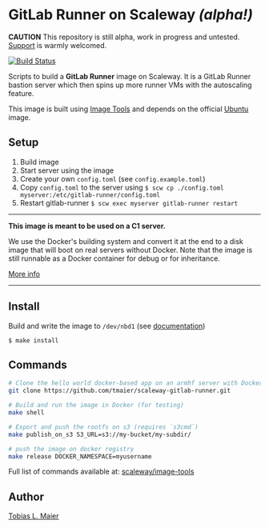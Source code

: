 # GitLab Runner on Scaleway *(alpha!)*

**CAUTION** This repository is still alpha, work in progress and untested. [Support](https://github.com/tmaier/scaleway-gitlab-runner/pulls) is warmly welcomed.


[![Build Status](https://travis-ci.org/tmaier/scaleway-gitlab-runner.svg?branch=master)](https://travis-ci.org/tmaier/scaleway-gitlab-runner)

Scripts to build a **GitLab Runner** image on Scaleway.
It is a GitLab Runner bastion server which then spins up more runner VMs with the autoscaling feature.

This image is built using [Image Tools](https://github.com/scaleway/image-tools) and depends on the official [Ubuntu](https://github.com/scaleway/image-ubuntu) image.

## Setup

1. Build image
1. Start server using the image
1. Create your own `config.toml` (see `config.example.toml`)
1. Copy `config.toml` to the server using `$ scw cp ./config.toml myserver:/etc/gitlab-runner/config.toml`
1. Restart gitlab-runner `$ scw exec myserver gitlab-runner restart`

---

**This image is meant to be used on a C1 server.**

We use the Docker's building system and convert it at the end to a disk image that will boot on real servers without Docker. Note that the image is still runnable as a Docker container for debug or for inheritance.

[More info](https://github.com/scaleway/image-tools)

---

## Install

Build and write the image to `/dev/nbd1` (see [documentation](https://www.scaleway.com/docs/create-an-image-with-docker/))

```console
$ make install
```

## Commands

```bash
# Clone the hello world docker-based app on an armhf server with Docker
git clone https://github.com/tmaier/scaleway-gitlab-runner.git

# Build and run the image in Docker (for testing)
make shell

# Export and push the rootfs on s3 (requires `s3cmd`)
make publish_on_s3 S3_URL=s3://my-bucket/my-subdir/

# push the image on docker registry
make release DOCKER_NAMESPACE=myusername
```

Full list of commands available at: [scaleway/image-tools](https://github.com/scaleway/image-tools/#commands)

## Author

[Tobias L. Maier](http://tobiasmaier.info)

